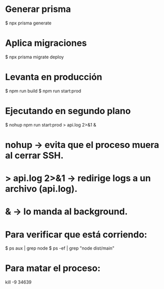 # Generar prisma
$ npx prisma generate

# Aplica migraciones
$ npx prisma migrate deploy


# Levanta en producción
$ npm run build
$ npm run start:prod

# Ejecutando en segundo plano
$ nohup npm run start:prod > api.log 2>&1 &
# nohup → evita que el proceso muera al cerrar SSH.
# > api.log 2>&1 → redirige logs a un archivo (api.log).
# & → lo manda al background.

# Para verificar que está corriendo:
$ ps aux | grep node
$ ps -ef | grep "node dist/main"


# Para matar el proceso:
kill -9 34639
